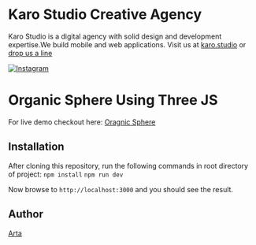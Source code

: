 # Karo Studio Creative Agency

Karo Studio is a digital agency with solid design and development expertise.We build mobile and web applications. Visit us at [karo.studio](https://karo.studio) or  [drop us a line](mailto:dev@karo.studio)

[![Instagram](https://img.shields.io/badge/Instagram-@KaroStudio-red.svg?style=flat)](https://www.instagram.com/thekarostudio/)

# Organic Sphere Using Three JS

For live demo checkout here: [Oragnic Sphere](https://karo.studio/lab/organic-sphere/)

## Installation

After cloning this repository, run the following commands in root directory of project:
```npm install```
```npm run dev```

Now browse to ```http://localhost:3000``` and you should see the result.

## Author

[Arta](https://github.com/callmearta)